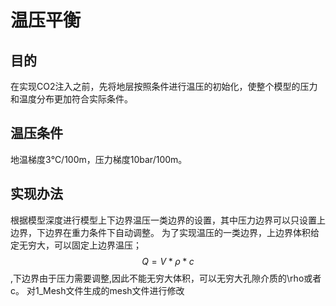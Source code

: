 # 温压平衡
## 目的
在实现CO2注入之前，先将地层按照条件进行温压的初始化，使整个模型的压力和温度分布更加符合实际条件。

## 温压条件
地温梯度3℃/100m，压力梯度10bar/100m。

## 实现办法
根据模型深度进行模型上下边界温压一类边界的设置，其中压力边界可以只设置上边界，下边界在重力条件下自动调整。
为了实现温压的一类边界，上边界体积给定无穷大，可以固定上边界温压；$$Q=V*\rho*c$$,下边界由于压力需要调整,因此不能无穷大体积，可以无穷大孔隙介质的\rho或者c。
对1_Mesh文件生成的mesh文件进行修改
